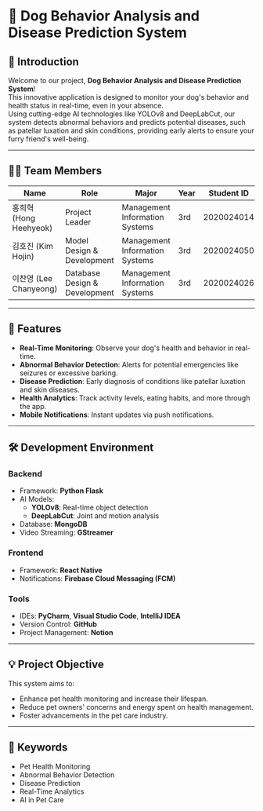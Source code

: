 # 🐶 Dog Behavior Analysis and Disease Prediction System

## 📌 Introduction
Welcome to our project, **Dog Behavior Analysis and Disease Prediction System**!  
This innovative application is designed to monitor your dog's behavior and health status in real-time, even in your absence.  
Using cutting-edge AI technologies like YOLOv8 and DeepLabCut, our system detects abnormal behaviors and predicts potential diseases, such as patellar luxation and skin conditions, providing early alerts to ensure your furry friend's well-being.

---

## 👨‍💻 Team Members
| Name       | Role                        | Major                | Year | Student ID   |
|------------|-----------------------------|----------------------|------|--------------|
| 홍희혁 (Hong Heehyeok) | Project Leader             | Management Information Systems | 3rd  | 2020024014   |
| 김호진 (Kim Hojin)    | Model Design & Development | Management Information Systems | 3rd  | 2020024050   |
| 이찬영 (Lee Chanyeong) | Database Design & Development | Management Information Systems | 3rd  | 2020024026   |

---

## 🚀 Features
- **Real-Time Monitoring**: Observe your dog's health and behavior in real-time.
- **Abnormal Behavior Detection**: Alerts for potential emergencies like seizures or excessive barking.
- **Disease Prediction**: Early diagnosis of conditions like patellar luxation and skin diseases.
- **Health Analytics**: Track activity levels, eating habits, and more through the app.
- **Mobile Notifications**: Instant updates via push notifications.

---

## 🛠 Development Environment

### **Backend**
- Framework: **Python Flask**
- AI Models:
  - **YOLOv8**: Real-time object detection
  - **DeepLabCut**: Joint and motion analysis
- Database: **MongoDB**
- Video Streaming: **GStreamer**

### **Frontend**
- Framework: **React Native**
- Notifications: **Firebase Cloud Messaging (FCM)**

### **Tools**
- IDEs: **PyCharm**, **Visual Studio Code**, **IntelliJ IDEA**
- Version Control: **GitHub**
- Project Management: **Notion**

---

## 💡 Project Objective
This system aims to:
- Enhance pet health monitoring and increase their lifespan.
- Reduce pet owners' concerns and energy spent on health management.
- Foster advancements in the pet care industry.

---

## 🌟 Keywords
- Pet Health Monitoring
- Abnormal Behavior Detection
- Disease Prediction
- Real-Time Analytics
- AI in Pet Care
